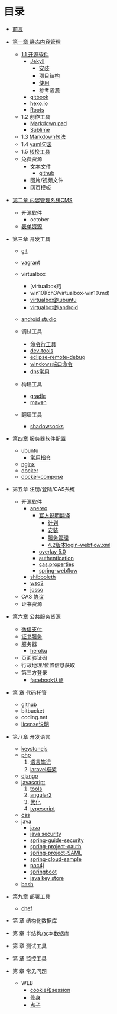 # 目录

* [前言](README.md)
* [第一章  静态内容管理](ch1.md)
   * [1.1 开源软件](ch1/static-content-management.md)
       * [Jekyll](ch1/jekyll.md)
          * [安装](ch1/jekyll-install.md)
          * [项目结构](ch1/jekyll-structure.md)
          * [使用](ch1/jekyll-command.md)
          * [参考资源](ch1/jekyll-resource.md)
       * [gitbook](ch1/gitbook.md)
       * [hexo.io](ch1/hexo.md)
       * [Roots](ch1/roots.md)
   * 1.2 创作工具
      * [Markdown pad](ch1/markdownpad.md)
      * [Sublime](ch1/sublime.md)
   * 1.3 [Markdown句法](ch1/markdown-syntax.md)
   * 1.4 [yaml句法](ch1/yaml-syntax.md)
   * 1.5 [转换工具](ch1/pandoc.md)
   * 免费资源
       * 文本文件
          * [github](ch2/github.md)
       * 图片/视频文件
       * 网页模板
* [第二章 内容管理系统CMS](ch2.md)
   * 开源软件
      * october
   * [表单资源](ch2/form-test.md) 
* 第三章 开发工具
   * [git](ch3/git-command.md)
   * [vagrant](ch3/vagrant.md)
   * virtualbox
      * [virtualbox跑
      * win10](ch3/virtualbox-win10.md)
      * [virtualbox跑ubuntu](ch3/virtualbox-ubuntu.md)
      * [virtualbox跑android](ch3/virtualbox-android.md)
   * [android studio](ch3/android-studio.md)
      
   * 调试工具
      * [命令行工具](ch3/command-line.md)
      * [dev-tools](ch3/chrome-dev-tools.md)
      * [eclipse-remote-debug](ch3/eclipse-remote-debug.md)
      * [windows端口命令](ch3/windows-command.md)
      * [dns常用](ch3/dns)
   * 构建工具
     * [gradle](ch3/build-gradle.md)
     * [maven](ch3/build-maven.md)
   * 翻墙工具
     * [shadowsocks](ch3/shadowsocks.md)
* 第四章 服务器软件配置
   * ubuntu
     * [常用指令](ch4/ubuntu-command.md)
   * [nginx](ch4/nginx.md)
   * [docker](ch4/ubuntu-docker.md)
   * [docker-compose](ch4/docker-compose.md)
* 第五章 注册/登陆/CAS系统
   * 开源软件
      * [apereo](https://github.com/apereo/cas)
        * [官方说明翻译](https://apereo.github.io/cas/development/index.html)
          * [计划](ch5/apereo-planning.md)
          * [安装](ch5/apereo-installation.md)
          * [服务管理](ch5/apereo-service-management.md)
          * [4.2版本login-webflow.xml](ch5/apereo-4.2-default.md)
        * [overlay 5.0](ch5/apereo-overlay-v5.md)
        * [authentication](ch5/apereo-authentication.md)
        * [cas.properties](ch5/apereo-cas-properties.md)
        * [spring-webflow](ch5/apereo-spring-webflow.md)
      * [shibboleth](ch5/shibboleth.md)
      * [wso2](https://github.com/wso2/product-is)
      * [josso](http://www.josso.org/)
   *  CAS [协议](https://apereo.github.io/cas/4.2.x/protocol/CAS-Protocol-Specification.html)
   * 证书资源
* 第六章 公共服务资源
   * [微信支付](ch6/wechatpay.md)
   * [证书服务](ch6/lets-encrypt.md)
   * 服务器
     * [heroku](ch6/heroku.md)
   * 页面验证码
   * 行政地理/位置信息获取
   * 第三方登录
     * [facebook认证](ch6/facebook.md)
* 第 章 代码托管
   * [github](ch7/github.md)
   * bitbucket
   * coding.net
   * [license说明](ch7/license.md)
* 第八章 开发语言
   * [keystonejs](ch8/keystonejs.md)
   * [php](ch8/php.md)
       1. [语言笔记](ch8/lang-php.md)
       2. [laravel框架](ch8/laravel.md)
   * [django](ch8/django.md)
   * [javascript](ch8/javascript.md)
     1. [tools](ch8/javascript-tools.md)
     2. [angular2](ch8/javascript-angular2.md)
     3. [优化](ch8/optimize.md)
     4. [typescript](ch8/typescript.md)
   * [css](ch8/css.md)
   * [java](ch8/java-summary.md)
     * [java](ch8/java.md)
     * [java security](ch8/java-security.md)
     * [spring-guide-security](ch8/spring-guide-security.md)
     * [spring-project-oauth](ch8/spring-project-oauth.md)
     * [spring-project-SAML](ch8/spring-project-saml.md)
     * [spring-cloud-sample](ch8/configserver.md)
     * [pac4j](ch8/java-pac4j-sb-security.md)
     * [springboot](ch8/springboot.md)
     * [java key store](ch5/apereo-overlay-v5.md)
    * [bash](ch8/bash.md)
* 第九章 部署工具
   * [chef](ch9/chef.md)
* 第 章 结构化数据库
* 第 章 半结构/文本数据库
* 第 章 测试工具

* 第 章 监控工具
* 第 章 常见问题
   * WEB
      * [cookie和session](ch99/cookie-session.md)
      * [修身](ch99/lofty)
      * [点子](ch99/idea.md)
        



